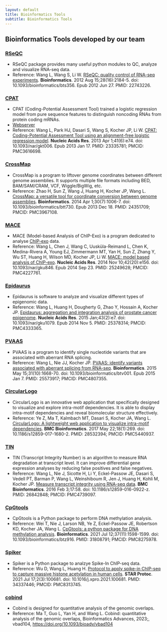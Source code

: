 ```yaml
---
layout: default
title: Bioinformatics Tools
subtitle: Bioinformatics Tools
---
```


## Bioinformatics Tools developed by our team

### [RSeQC](http://rseqc.sourceforge.net)

- RSeQC package provides many useful python modules to QC, analyze and visualize RNA-seq data.
- Reference: Wang L, Wang S, Li W. [RSeQC: quality control of RNA-seq experiments](https://pubmed.ncbi.nlm.nih.gov/22743226/). **Bioinformatics**. 2012 Aug 15;28(16):2184-5. doi: 10.1093/bioinformatics/bts356. Epub 2012 Jun 27. PMID: 22743226.

### [CPAT](https://cpat.readthedocs.io/en/latest/)

- CPAT (Coding-Potential Assessment Tool) trained a logistic regression model from pure sequence features to distinguish noncoding RNAs from protein coding mRNAs.
- [Webserver](https://wlcb.oit.uci.edu/cpat)   
- Reference: Wang L, Park HJ, Dasari S, Wang S, Kocher JP, Li W. [CPAT: Coding-Potential Assessment Tool using an alignment-free logistic regression model](https://pubmed.ncbi.nlm.nih.gov/23335781/). **Nucleic Acids Res**. 2013 Apr 1;41(6):e74. doi: 10.1093/nar/gkt006. Epub 2013 Jan 17. PMID: 23335781; PMCID: PMC3616698.

### [CrossMap](https://crossmap.readthedocs.io/en/latest/)

- CrossMap is a program to liftover genome coordinates between different genome assemblies. It supports multiple file formats including BED, BAM/SAM/CRAM, VCF, Wiggle/BigWig, etc. 
- Reference: Zhao H, Sun Z, Wang J, Huang H, Kocher JP, Wang L. [CrossMap: a versatile tool for coordinate conversion between genome assemblies](https://pubmed.ncbi.nlm.nih.gov/24351709/). **Bioinformatics**. 2014 Apr 1;30(7):1006-7. doi: 10.1093/bioinformatics/btt730. Epub 2013 Dec 18. PMID: 24351709; PMCID: PMC3967108.

### [MACE](http://chipexo.sourceforge.net/)

- MACE (Model-based Analysis of ChIP-Exo) is a program dedicated to analyse [ChIP-exo](https://en.wikipedia.org/wiki/ChIP-exo) data. 
- Reference: Wang L, Chen J, Wang C, Uusküla-Reimand L, Chen K, Medina-Rivera A, Young EJ, Zimmermann MT, Yan H, Sun Z, Zhang Y, Wu ST, Huang H, Wilson MD, Kocher JP, Li W. [MACE: model based analysis of ChIP-exo](https://pubmed.ncbi.nlm.nih.gov/25249628/). **Nucleic Acids Res**. 2014 Nov 10;42(20):e156. doi: 10.1093/nar/gku846. Epub 2014 Sep 23. PMID: 25249628; PMCID: PMC4227761.


### [Epidaurus](http://epidaurus.sourceforge.net/)

- Epidaurus is software to analyze and visualize different types of epigenomic data. 
- Reference: Wang L, Huang H, Dougherty G, Zhao Y, Hossain A, Kocher JP. [Epidaurus: aggregation and integration analysis of prostate cancer epigenome](https://pubmed.ncbi.nlm.nih.gov/25378314/). **Nucleic Acids Res**. 2015 Jan;43(2):e7. doi: 10.1093/nar/gku1079. Epub 2014 Nov 5. PMID: 25378314; PMCID: PMC4333365.


### [PVAAS](http://pvaas.sourceforge.net/)

- PVAAS is a program to identify single nucleotide variants that are associated with aberrant RNA splicing. 
- Reference: Wang L, Nie JJ, Kocher JP. [PVAAS: identify variants associated with aberrant splicing from RNA-seq](https://pubmed.ncbi.nlm.nih.gov/25573917/). **Bioinformatics**. 2015 May 15;31(10):1668-70. doi: 10.1093/bioinformatics/btv001. Epub 2015 Jan 7. PMID: 25573917; PMCID: PMC4807355.

### [CircularLogo](https://sourceforge.net/projects/circularlogo)

- CircularLogo is an innovative web application that specifically designed to visualize and explore intra-motif dependencies. It is able to display intra-motif dependencies and reveal biomolecular structure effectively. 
- Reference: Ye Z, Ma T, Kalmbach MT, Dasari S, Kocher JA, Wang L. [CircularLogo: A lightweight web application to visualize intra-motif dependencies](https://pubmed.ncbi.nlm.nih.gov/28532394/). **BMC Bioinformatics**. 2017 May 22;18(1):269. doi: 10.1186/s12859-017-1680-2. PMID: 28532394; PMCID: PMC5440937.

### [TIN](http://rseqc.sourceforge.net)
- TIN (Transcript Integrity Number) is an algorithm to measure RNA degradation at transcript level. It can improve differential gene expression analyses by reducing false positives and false negatives.
- Reference: Wang L, Nie J, Sicotte H, Li Y, Eckel-Passow JE, Dasari S, Vedell PT, Barman P, Wang L, Weinshiboum R, Jen J, Huang H, Kohli M, Kocher JP. [Measure transcript integrity using RNA-seq data](https://pubmed.ncbi.nlm.nih.gov/26842848/). **BMC Bioinformatics**. 2016 Feb 3;17:58. doi: 10.1186/s12859-016-0922-z. PMID: 26842848; PMCID: PMC4739097.

### [CpGtools](https://cpgtools.readthedocs.io/en/latest/)

- CpGtools is a Python package to perform DNA methylation analysis.
- Reference: Wei T, Nie J, Larson NB, Ye Z, Eckel-Passow JE, Robertson KD, Kocher JA, Wang L. [CpGtools: a python package for DNA methylation analysis](https://pubmed.ncbi.nlm.nih.gov/31808791/). **Bioinformatics**. 2021 Jul 12;37(11):1598-1599. doi: 10.1093/bioinformatics/btz916. PMID: 31808791; PMCID: PMC8275978.

### [Spiker](https://spiker.readthedocs.io/en/latest/)
- Spiker is a Python package to analzye Spike-In ChIP-seq data.
- Reference: Wu D, Wang L, Huang H. [Protocol to apply spike-in ChIP-seq to capture massive histone acetylation in human cells](https://pubmed.ncbi.nlm.nih.gov/34337446/). **STAR Protoc**. 2021 Jul 17;2(3):100681. doi: 10.1016/j.xpro.2021.100681. PMID: 34337446; PMCID: PMC8313745.

### [cobind](https://cobind.readthedocs.io/en/latest/)
- Cobind is designed for quantitative analysis of the genomic overlaps.
- Reference: Ma T, Guo L, Yan H, and Wang L. Cobind: quantitative analysis of the genomic overlaps, Bioinformatics Advances, 2023;, vbad104, https://doi.org/10.1093/bioadv/vbad104

